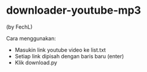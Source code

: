 # downloader-youtube-mp3
(by FechL)

Cara menggunakan:
- Masukin link youtube video ke list.txt
- Setiap link dipisah dengan baris baru (enter)
- Klik download.py
